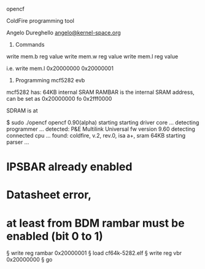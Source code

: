 opencf

ColdFire programming tool

Angelo Dureghello <angelo@kernel-space.org>

1. Commands

write mem.b reg value
write mem.w reg value
write mem.l reg value

i.e.
write mem.l 0x20000000 0x20000001

1. Programming mcf5282 evb

mcf5282 has:
64KB internal SRAM
RAMBAR is the internal SRAM address, can be set as 0x20000000 fo 0x2fff0000

SDRAM is at

$ sudo ./opencf
opencf 0.90(alpha) starting
starting driver core ...
detecting programmer ...
detected: P&E Multilink Universal
fw version 9.60
detecting connected cpu ...
found: coldfire, v.2, rev.0, isa a+, sram 64KB
starting parser ...

# IPSBAR already enabled
# Datasheet error,
# at least from BDM rambar must be enabled (bit 0 to 1)
§ write reg rambar 0x20000001
§ load cf64k-5282.elf
§ write reg vbr 0x20000000
§ go

